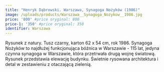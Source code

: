 ```yaml
---
title: "Henryk Dąbrowski. Warszawa, Synagoga Nożyków (1986)"
image: /uploads/products/Warszawa__Synagoga_Nozykow__1986.jpg
price: '800' #price oryginal: 800
price-1: '350' #price oryginal: 350
identifier: Warszawa
---
```


Rysunek z natury. Tusz czarny, karton 62 x 54 cm, rok 1986. Synagoga Nożyków to najdłużej funkcjonująca bóżnica w Warszawie - 115 lat, jedyna czynna synagoga w Warszawie, która przetrwała drugą wojnę światową.
Rysunek przedstawia elewację budynku. Świetnie rysowana architektura i detal w zestawieniu z otaczającą zielenią.